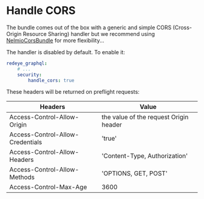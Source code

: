 Handle CORS
===========

The bundle comes out of the box with a generic and simple CORS (Cross-Origin Resource Sharing) handler 
but we recommend using [NelmioCorsBundle](https://github.com/nelmio/NelmioCorsBundle) for more flexibility... 

The handler is disabled by default. To enable it:

```yaml
redeye_graphql:
    # ...
    security:
        handle_cors: true
```

These headers will be returned on preflight requests:

Headers                          | Value
-------------------------------- | ---------------------------------------
Access-Control-Allow-Origin      | the value of the request Origin header
Access-Control-Allow-Credentials | 'true'
Access-Control-Allow-Headers     | 'Content-Type, Authorization'
Access-Control-Allow-Methods     | 'OPTIONS, GET, POST'
Access-Control-Max-Age           | 3600
